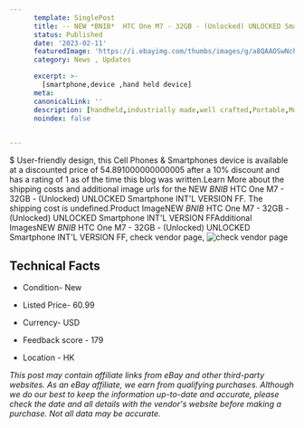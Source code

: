 ```yaml
---
      template: SinglePost
      title: -- NEW *BNIB*  HTC One M7 - 32GB - (Unlocked) UNLOCKED Smartphone INT'L VERSION FF
      status: Published
      date: '2023-02-11'
      featuredImage: 'https://i.ebayimg.com/thumbs/images/g/a8QAAOSwNchaSiu6/s-l225.jpg'
      category: News , Updates

      excerpt: >-
        [smartphone,device ,hand held device]
      meta:
      canonicalLink: ''
      description: [handheld,industrially made,well crafted,Portable,Mobile,Compact,Convenient,Lightweight,Maneuverable,Man-portable,Miniature,Carriable,Hand-held,Light,Holdable,Transportable,Mobile device,Pocket-sized,On-the-go,Wireless,Cordless,Compact size,Convenient size, smartphone,device ,hand held device]
      noindex: false

        
---
```

$
    User-friendly design, this Cell Phones & Smartphones device is available at a discounted price of 54.891000000000005 after a 10% discount and has a rating of 1 as of the time this blog was written.Learn More about the shipping costs and additional image urls for the NEW *BNIB*  HTC One M7 - 32GB - (Unlocked) UNLOCKED Smartphone INT'L VERSION FF. The shipping cost is undefined.Product ImageNEW *BNIB*  HTC One M7 - 32GB - (Unlocked) UNLOCKED Smartphone INT'L VERSION FFAdditional ImagesNEW *BNIB*  HTC One M7 - 32GB - (Unlocked) UNLOCKED Smartphone INT'L VERSION FF, check vendor page, ![check vendor page](https://origin-galleryplus.ebayimg.com/ws/web/364000707548_2_0_1/225x225.jpg)
    
    

 ## Technical Facts 



     
      

 - Condition- New 


      

 - Listed Price- 60.99 


      

 - Currency- USD 


      

 - Feedback score - 179 


      

 - Location - HK 


      
      

 *_This post may contain affiliate links from eBay and other third-party websites. As an eBay affiliate, we earn from qualifying purchases. Although we do our best to keep the information up-to-date and accurate, please check the date and all details with the vendor's website before making a purchase. Not all data may be accurate._*



    
    
    
    
    